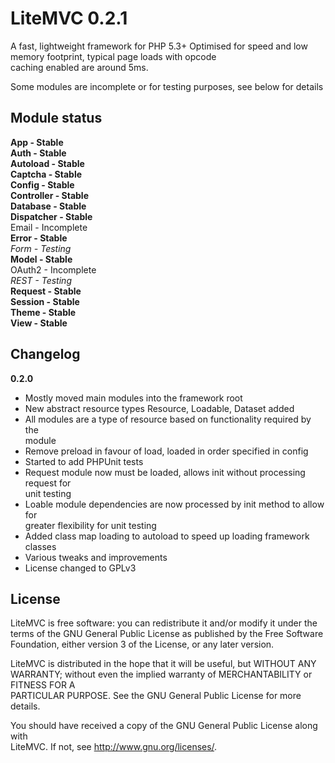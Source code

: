 LiteMVC 0.2.1
=============

A fast, lightweight framework for PHP 5.3+
Optimised for speed and low memory footprint, typical page loads with opcode  
caching enabled are around 5ms.

Some modules are incomplete or for testing purposes, see below for details

Module status
-------------

**App - Stable**  
**Auth - Stable**  
**Autoload - Stable**  
**Captcha - Stable**  
**Config - Stable**  
**Controller - Stable**  
**Database - Stable**  
**Dispatcher - Stable**  
Email - Incomplete  
**Error - Stable**  
*Form - Testing*  
**Model - Stable**  
OAuth2 - Incomplete  
*REST - Testing*  
**Request - Stable**  
**Session - Stable**  
**Theme - Stable**  
**View - Stable**

Changelog
---------

**0.2.0**

* Mostly moved main modules into the framework root
* New abstract resource types Resource, Loadable, Dataset added
* All modules  are a type of resource based on functionality required by the  
module
* Remove preload in favour of load, loaded in order specified in config
* Started to add PHPUnit tests
* Request module now must be loaded, allows init without processing request for  
unit testing
* Loable module dependencies are now processed by init method to allow for  
greater flexibility for unit testing
* Added class map loading to autoload to speed up loading framework classes
* Various tweaks and improvements
* License changed to GPLv3

License
-------

LiteMVC is free software: you can redistribute it and/or modify it under the  
terms of the GNU General Public License as published by the Free Software  
Foundation, either version 3 of the License, or any later version.

LiteMVC is distributed in the hope that it will be useful, but WITHOUT ANY  
WARRANTY; without even the implied warranty of MERCHANTABILITY or FITNESS FOR A  
PARTICULAR PURPOSE.  See the GNU General Public License for more details.

You should have received a copy of the GNU General Public License along with  
LiteMVC. If not, see <http://www.gnu.org/licenses/>.
